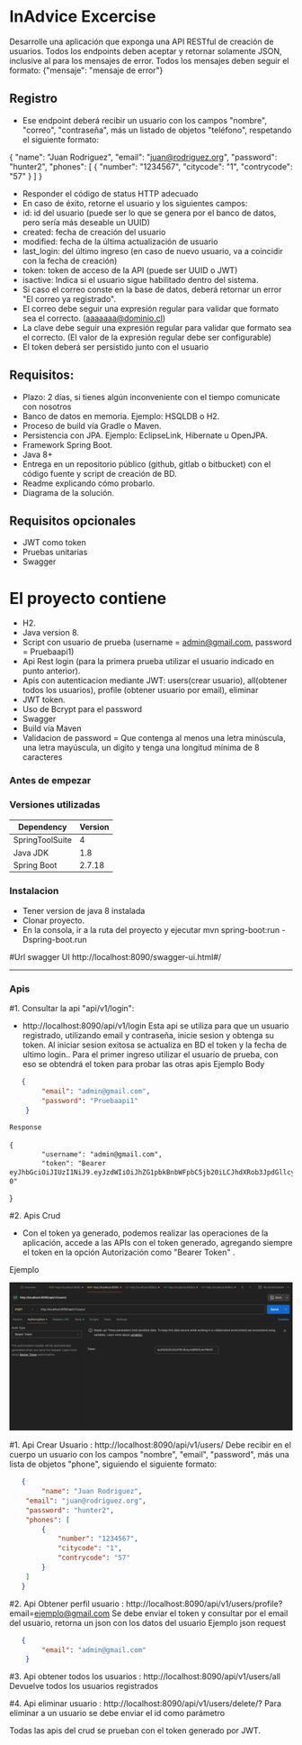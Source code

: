 # InAdvice Excercise


Desarrolle una aplicación que exponga una API RESTful de creación de usuarios.
Todos los endpoints deben aceptar y retornar solamente JSON, inclusive al para los mensajes de error.
Todos los mensajes deben seguir el formato:
{"mensaje": "mensaje de error"}

## Registro

- Ese endpoint deberá recibir un usuario con los campos "nombre", "correo", "contraseña", más
un listado de objetos "teléfono", respetando el siguiente formato:

{
    "name": "Juan Rodriguez",
    "email": "juan@rodriguez.org",
    "password": "hunter2",
    "phones": [
        {
            "number": "1234567",
            "citycode": "1",
            "contrycode": "57"
        }
    ]
}

- Responder el código de status HTTP adecuado
- En caso de éxito, retorne el usuario y los siguientes campos:
- id: id del usuario (puede ser lo que se genera por el banco de datos, pero sería más
deseable un UUID)
- created: fecha de creación del usuario
- modified: fecha de la última actualización de usuario
- last_login: del último ingreso (en caso de nuevo usuario, va a coincidir con la fecha
de creación)
- token: token de acceso de la API (puede ser UUID o JWT)
- isactive: Indica si el usuario sigue habilitado dentro del sistema.
- Si caso el correo conste en la base de datos, deberá retornar un error "El correo ya
registrado".
- El correo debe seguir una expresión regular para validar que formato sea el correcto.
(aaaaaaa@dominio.cl)
- La clave debe seguir una expresión regular para validar que formato sea el correcto. (El
valor de la expresión regular debe ser configurable)
- El token deberá ser persistido junto con el usuario


## Requisitos:
- Plazo: 2 días, si tienes algún inconveniente con el tiempo comunicate con nosotros
- Banco de datos en memoria. Ejemplo: HSQLDB o H2.
- Proceso de build vía Gradle o Maven.
- Persistencia con JPA. Ejemplo: EclipseLink, Hibernate u OpenJPA.
- Framework Spring Boot.
- Java 8+
- Entrega en un repositorio público (github, gitlab o bitbucket) con el código fuente y script de
creación de BD.
- Readme explicando cómo probarlo.
- Diagrama de la solución.

## Requisitos opcionales
- JWT como token
- Pruebas unitarias
- Swagger

# El proyecto contiene

  - H2.
  - Java version 8.
  - Script con usuario de prueba (username = admin@gmail.com, password = Pruebaapi1)
  - Api Rest login (para la primera prueba utilizar el usuario indicado en punto anterior).
  - Apis con autenticacion mediante JWT: users(crear usuario), all(obtener todos los usuarios), profile (obtener usuario por email), eliminar
  - JWT token.
  - Uso de Bcrypt para el password
  - Swagger
  - Build vía Maven
  - Validacion de password = Que contenga al menos una letra minúscula, una letra mayúscula, un dígito y tenga una longitud mínima de 8 caracteres


###  Antes de empezar

### Versiones utilizadas

| Dependency | Version |
| ------ | ------ |
| SpringToolSuite| 4|
| Java JDK  | 1.8 |
| Spring Boot  | 2.7.18 |


### Instalacion

- Tener version de java 8 instalada
- Clonar proyecto.
- En la consola,  ir a la ruta del proyecto y ejecutar mvn spring-boot:run -Dspring-boot.run

#Url swagger UI
http://localhost:8090/swagger-ui.html#/

------------------------------------------------------------------------------------------

### Apis


#1. Consultar la api "api/v1/login":

 - http://localhost:8090/api/v1/login
   Esta api se utiliza para que un usuario registrado, utilizando email y contraseña, inicie sesion y obtenga su token. Al iniciar sesion exitosa se actualiza en BD el token y la fecha de ultimo login..
	 Para el primer ingreso utilizar el usuario de prueba, con eso se obtendrá el token para probar las otras apis
   Ejemplo Body

 ```json
    {
         "email": "admin@gmail.com",
         "password": "Pruebaapi1"
     }
 ```
 	
 	Response
 	
	{
            "username": "admin@gmail.com",
            "token": "Bearer eyJhbGciOiJIUzI1NiJ9.eyJzdWIiOiJhZG1pbkBnbWFpbC5jb20iLCJhdXRob3JpdGllcyI6WyJST0xFX1VTRVIiXSwiaWF0IjoxNzE1NjU3ODgzLCJleHAiOjE3MTU3NDQyODN9.obYr1iDhAPA7LYXRt6GRLE6EscDv64i7KqZiaqf_S-0"
  }
 	
#2. Apis Crud

 - Con el token ya generado, podemos realizar las operaciones de la aplicación, accede a las APIs con el token generado, agregando siempre el token en la opción Autorización como "Bearer Token" .	

Ejemplo

![alt text](https://github.com/alanisPao/desafio-inAdvance-bci/blob/master/token.png?raw=true)

#1. Api Crear Usuario : http://localhost:8090/api/v1/users/
Debe recibir en el cuerpo un usuario con los campos "nombre", "email", "password", más una lista de objetos "phone", siguiendo el siguiente formato:

```json
   {
        "name": "Juan Rodriguez",
    "email": "juan@rodriguez.org",
    "password": "hunter2",
    "phones": [
        {
            "number": "1234567",
            "citycode": "1",
            "contrycode": "57"
        }
    ]
   }
```
#2. Api Obtener perfil usuario : http://localhost:8090/api/v1/users/profile?email=ejemplo@gmail.com
Se debe enviar el token y consultar por el email del usuario, retorna un json con los datos del usuario
Ejemplo json request
 ```json
    {
         "email": "admin@gmail.com"
     }
 ```

#3. Api obtener todos los usuarios : http://localhost:8090/api/v1/users/all
Devuelve todos los usuarios registrados

#4. Api eliminar usuario : http://localhost:8090/api/v1/users/delete/?
Para eliminar a un usuario se debe enviar el id como parámetro

Todas las apis del crud se prueban con el token generado por JWT.
